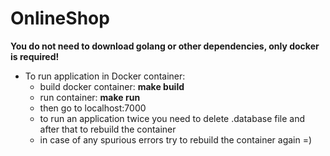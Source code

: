 # OnlineShop
**You do not need to download golang or other dependencies, only docker is required!**
- To run application in Docker container:
    - build docker container: **make build**
    - run container: **make run**
    - then go to localhost:7000
    - to run an application twice you need to delete .database file and after that to rebuild the container
    - in case of any spurious errors try to rebuild the container again =)
